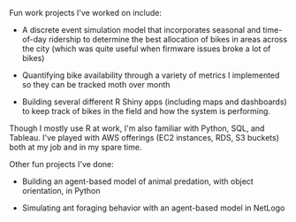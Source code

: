 Fun work projects I've worked on include: 
* A discrete event simulation model that incorporates seasonal and time-of-day ridership to determine the best allocation of bikes in areas across the city (which was quite useful when firmware issues broke a lot of bikes)

* Quantifying bike availability through a variety of metrics I implemented so they can be tracked moth over month

* Building several different R Shiny apps (including maps and dashboards) to keep track of bikes in the field and how the system is performing. 

Though I mostly use R at work, I'm also familiar with Python, SQL, and Tableau. I've played with AWS offerings (EC2 instances, RDS, S3 buckets) both at my job and in my spare time. 

Other fun projects I've done:

* Building an agent-based model of animal predation, with object orientation, in Python

* Simulating ant foraging behavior with an agent-based model in NetLogo

